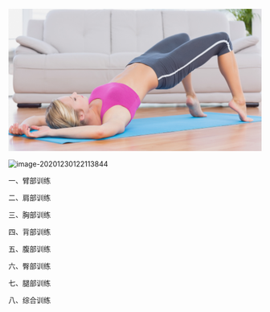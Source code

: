 ![image-20201230122055645](健身之计划：健身房运动个人计划20201215.assets/image-20201230122055645.png)





![image-20201230122113844](健身之计划：健身房运动个人计划20201215.assets/image-20201230122119267.png)



一、臂部训练

二、肩部训练

三、胸部训练

四、背部训练

五、腹部训练

六、臀部训练

七、腿部训练

八、综合训练

